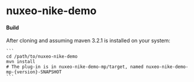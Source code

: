 nuxeo-nike-demo
===============


#### Build
After cloning and assuming maven 3.2.1 is installed on your system:

    ```
    cd /path/to/nuxeo-nike-demo
    mvn install
    # The plug-in is in nuxeo-nike-demo-mp/target, named nuxeo-nike-demo-mp-{version}-SNAPSHOT
    ```

